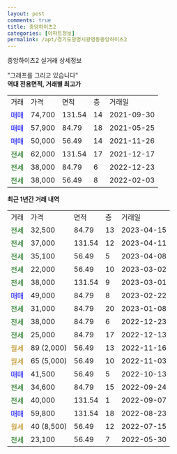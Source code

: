```yaml
---
layout: post
comments: true
title: 중앙하이츠2
categories: [아파트정보]
permalink: /apt/경기도광명시광명동중앙하이츠2
---
```


중앙하이츠2 실거래 상세정보

<script type="text/javascript">
  google.charts.load('current', {'packages':['line', 'corechart']});
  google.charts.setOnLoadCallback(drawChart);

  function drawChart() {
    var data = new google.visualization.DataTable();
    data.addColumn('date', '거래일');
    data.addColumn('number', "매매");
    data.addColumn('number', "전세");
    data.addColumn('number', "전매");

    data.addRows([[new Date(Date.parse("2023-04-15")), null, 32500, null], [new Date(Date.parse("2023-04-11")), null, 37000, null], [new Date(Date.parse("2023-04-08")), null, 35100, null], [new Date(Date.parse("2023-03-02")), null, 22000, null], [new Date(Date.parse("2023-03-01")), null, 38000, null], [new Date(Date.parse("2023-02-22")), 49000, null, null], [new Date(Date.parse("2023-01-08")), null, 31000, null], [new Date(Date.parse("2022-12-23")), null, 38000, null], [new Date(Date.parse("2022-12-13")), null, 25000, null], [new Date(Date.parse("2022-11-16")), null, null, null], [new Date(Date.parse("2022-11-03")), null, null, null], [new Date(Date.parse("2022-10-13")), 41500, null, null], [new Date(Date.parse("2022-09-24")), null, 34600, null], [new Date(Date.parse("2022-09-07")), null, 40000, null], [new Date(Date.parse("2022-08-23")), 59800, null, null], [new Date(Date.parse("2022-07-15")), null, null, null], [new Date(Date.parse("2022-05-30")), null, 23100, null]]);

    var options = {
      hAxis: {
        format: 'yyyy/MM/dd'
      },    
      lineWidth: 0,
      pointsVisible: true,    
      title: '최근 1년간 유형별 실거래가 분포',
      legend: { position: 'bottom' }
    };

    var formatter = new google.visualization.NumberFormat({pattern:'###,###'} );
    formatter.format(data, 1);
    formatter.format(data, 2);
    
    setTimeout(function() {
        var chart = new google.visualization.LineChart(document.getElementById('columnchart_material'));
        chart.draw(data, (options));
        document.getElementById('loading').style.display = 'none';
    }, 200);
  }
</script>


<div id="loading" style="z-index:20; display: block; margin-left: 0px">"그래프를 그리고 있습니다"</div>
<div id="columnchart_material" style="width: 95%; margin-left: 0px; display: block"></div>
<!-- contents start -->
<b>역대 전용면적, 거래별 최고가</b>
<table class="sortable">
    <tr>
      <td>거래</td>
      <td>가격</td>
      <td>면적</td>
      <td>층</td>
      <td>거래일</td>
    </tr>
        <tr>
          <td><a style="color: blue">매매</a></td>
          <td>74,700</td>
          <td>131.54</td>
          <td>14</td>
          <td>2021-09-30</td>
        </tr>            <tr>
          <td><a style="color: blue">매매</a></td>
          <td>57,900</td>
          <td>84.79</td>
          <td>18</td>
          <td>2021-05-25</td>
        </tr>            <tr>
          <td><a style="color: blue">매매</a></td>
          <td>50,000</td>
          <td>56.49</td>
          <td>14</td>
          <td>2021-11-26</td>
        </tr>        
        <tr>
              <td><a style="color: darkgreen">전세</a></td>
              <td>62,000</td>
              <td>131.54</td>
              <td>17</td>
              <td>2021-12-17</td>
            </tr>            <tr>
              <td><a style="color: darkgreen">전세</a></td>
              <td>38,000</td>
              <td>84.79</td>
              <td>6</td>
              <td>2022-12-23</td>
            </tr>            <tr>
              <td><a style="color: darkgreen">전세</a></td>
              <td>38,000</td>
              <td>56.49</td>
              <td>8</td>
              <td>2022-02-03</td>
            </tr>        
    
</table>

<b>최근 1년간 거래 내역</b>

<table class="sortable">
    <tr>
      <td>거래</td>
      <td>가격</td>
      <td>면적</td>
      <td>층</td>
      <td>거래일</td>
    </tr>
    <tr>
      <td><a style="color: darkgreen">전세</a></td>
      <td>32,500</td>
      <td>84.79</td>
      <td>13</td>
      <td>2023-04-15</td>
    </tr>          <tr>
      <td><a style="color: darkgreen">전세</a></td>
      <td>37,000</td>
      <td>131.54</td>
      <td>12</td>
      <td>2023-04-11</td>
    </tr>          <tr>
      <td><a style="color: darkgreen">전세</a></td>
      <td>35,100</td>
      <td>56.49</td>
      <td>5</td>
      <td>2023-04-08</td>
    </tr>          <tr>
      <td><a style="color: darkgreen">전세</a></td>
      <td>22,000</td>
      <td>56.49</td>
      <td>10</td>
      <td>2023-03-02</td>
    </tr>          <tr>
      <td><a style="color: darkgreen">전세</a></td>
      <td>38,000</td>
      <td>131.54</td>
      <td>9</td>
      <td>2023-03-01</td>
    </tr>          <tr>
      <td><a style="color: blue">매매</a></td>
      <td>49,000</td>
      <td>84.79</td>
      <td>8</td>
      <td>2023-02-22</td>
    </tr>          <tr>
      <td><a style="color: darkgreen">전세</a></td>
      <td>31,000</td>
      <td>84.79</td>
      <td>20</td>
      <td>2023-01-08</td>
    </tr>          <tr>
      <td><a style="color: darkgreen">전세</a></td>
      <td>38,000</td>
      <td>84.79</td>
      <td>6</td>
      <td>2022-12-23</td>
    </tr>          <tr>
      <td><a style="color: darkgreen">전세</a></td>
      <td>25,000</td>
      <td>84.79</td>
      <td>17</td>
      <td>2022-12-13</td>
    </tr>          <tr>
      <td><a style="color: darkgoldenrod">월세</a></td>
      <td>89 (2,000)</td>
      <td>56.49</td>
      <td>13</td>
      <td>2022-11-16</td>
    </tr>          <tr>
      <td><a style="color: darkgoldenrod">월세</a></td>
      <td>65 (5,000)</td>
      <td>56.49</td>
      <td>10</td>
      <td>2022-11-03</td>
    </tr>          <tr>
      <td><a style="color: blue">매매</a></td>
      <td>41,500</td>
      <td>56.49</td>
      <td>5</td>
      <td>2022-10-13</td>
    </tr>          <tr>
      <td><a style="color: darkgreen">전세</a></td>
      <td>34,600</td>
      <td>84.79</td>
      <td>15</td>
      <td>2022-09-24</td>
    </tr>          <tr>
      <td><a style="color: darkgreen">전세</a></td>
      <td>40,000</td>
      <td>131.54</td>
      <td>1</td>
      <td>2022-09-07</td>
    </tr>          <tr>
      <td><a style="color: blue">매매</a></td>
      <td>59,800</td>
      <td>131.54</td>
      <td>18</td>
      <td>2022-08-23</td>
    </tr>          <tr>
      <td><a style="color: darkgoldenrod">월세</a></td>
      <td>40 (8,500)</td>
      <td>56.49</td>
      <td>12</td>
      <td>2022-07-15</td>
    </tr>          <tr>
      <td><a style="color: darkgreen">전세</a></td>
      <td>23,100</td>
      <td>56.49</td>
      <td>7</td>
      <td>2022-05-30</td>
    </tr>      </table>
<!-- contents end -->    


